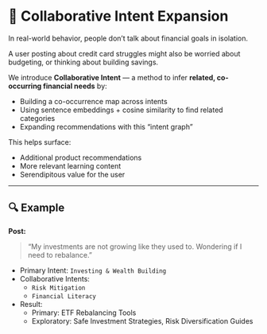 # 🔁 Collaborative Intent Expansion

In real-world behavior, people don’t talk about financial goals in isolation.

A user posting about credit card struggles might also be worried about budgeting, or thinking about building savings.

We introduce **Collaborative Intent** — a method to infer **related, co-occurring financial needs** by:

- Building a co-occurrence map across intents
- Using sentence embeddings + cosine similarity to find related categories
- Expanding recommendations with this “intent graph”

This helps surface:
- Additional product recommendations
- More relevant learning content
- Serendipitous value for the user

---

## 🔍 Example

**Post:**  
> “My investments are not growing like they used to. Wondering if I need to rebalance.”

- Primary Intent: `Investing & Wealth Building`
- Collaborative Intents:
  - `Risk Mitigation`
  - `Financial Literacy`
- Result:
  - Primary: ETF Rebalancing Tools
  - Exploratory: Safe Investment Strategies, Risk Diversification Guides
